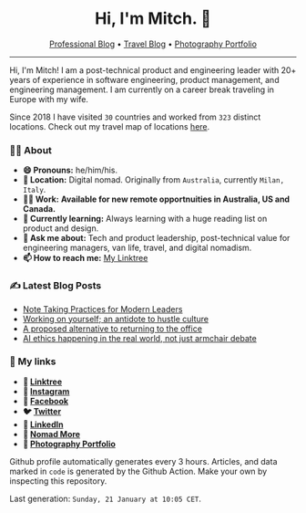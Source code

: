 <h1 align="center">Hi, I'm Mitch. 👋</h1>
<p align="center">
  <a href="https://mitchmalone.io">Professional Blog</a> •
  <a href="https://nomadmo.re">Travel Blog</a> •
  <a href="https://mitchmalone.photography">Photography Portfolio</a>
</p>

-------

Hi, I&#x27;m Mitch! I am a post-technical product and engineering leader with 20+ years of experience in software engineering, product management, and engineering management. I am currently on a career break traveling in Europe with my wife.

Since 2018 I have visited `30` countries and worked from `323` distinct locations. Check out
my travel map of locations <a href="https://nomadmo.re/maps/the-full-travel-map/">here</a>.

### 👨‍🎤 About

- **😄 Pronouns:** he/him/his.
- **📍 Location:** Digital nomad. Originally from `Australia`, currently `Milan,
Italy`.
- **👷‍♂️ Work:** ****Available for new remote opportnuities in Australia, US and Canada.****
- **🌱 Currently learning:** Always learning with a huge reading list on product and design.
- **💬 Ask me about:** Tech and product leadership, post-technical value for engineering managers, van life, travel, and digital nomadism.
- **📫 How to reach me:** [My Linktree](https://linktr.ee/mitchmalone)

### ✍️ Latest Blog Posts
- [Note Taking Practices for Modern Leaders](https://mitchmalone.medium.com/note-taking-practices-for-modern-leaders-a2f33e914b97?source&#x3D;rss-dc3c26aefde1------2)
- [Working on yourself; an antidote to hustle culture](https://mitchmalone.medium.com/working-on-yourself-an-antidote-to-hustle-culture-5eb5e7363e1d?source&#x3D;rss-dc3c26aefde1------2)
- [A proposed alternative to returning to the office](https://mitchmalone.medium.com/a-proposed-alternative-to-returning-to-the-office-6a4bacebabc6?source&#x3D;rss-dc3c26aefde1------2)
- [AI ethics happening in the real world, not just armchair debate](https://mitchmalone.medium.com/ai-ethics-happening-in-the-real-world-not-just-armchair-debate-6121f07053fd?source&#x3D;rss-dc3c26aefde1------2)

### 🔗 My links
- **🔗 [Linktree](https://linktr.ee/mitchmalone)**
- **📸 [Instagram](https://www.instagram.com/mitchmalone)**
- **👤 [Facebook](https://www.facebook.com/mitchmalone)**
- **🐦 [Twitter](https://twitter.com/mitch__malone)**
- **👔 [LinkedIn](https://www.linkedin.com/in/mitchmalone)**
- **📍 [Nomad More](https://nomadmo.re)**
- **📸 [Photography Portfolio](https://mitchmalone.photography)**

Github profile automatically generates every 3 hours. Articles, and data marked in `code` is generated by the Github
Action. Make your own by inspecting this repository.

Last generation: `Sunday, 21 January at 10:05 CET`.